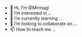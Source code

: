- 👋 Hi, I’m @Mirinagi
- 👀 I’m interested in ...
- 🌱 I’m currently learning ...
- 💞️ I’m looking to collaborate on ...
- 📫 How to reach me ...

<!---
Mirinagi/Mirinagi is a ✨ special ✨ repository because its `README.md` (this file) appears on your GitHub profile.
You can click the Preview link to take a look at your changes.
--->
